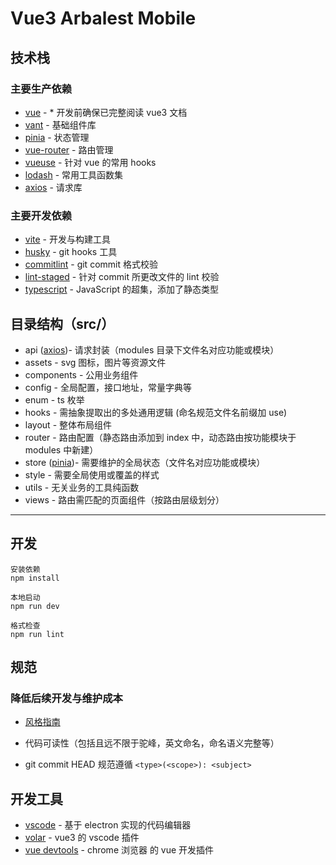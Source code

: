 # Vue3 Arbalest Mobile

## 技术栈

### 主要生产依赖

-   [vue] - \* 开发前确保已完整阅读 vue3 文档
-   [vant] - 基础组件库
-   [pinia] - 状态管理
-   [vue-router] - 路由管理
-   [vueuse] - 针对 vue 的常用 hooks
-   [lodash] - 常用工具函数集
-   [axios] - 请求库

### 主要开发依赖

-   [vite] - 开发与构建工具
-   [husky] - git hooks 工具
-   [commitlint] - git commit 格式校验
-   [lint-staged] - 针对 commit 所更改文件的 lint 校验
-   [typescript] - JavaScript 的超集，添加了静态类型

## 目录结构（src/）

-   api ([axios])- 请求封装（modules 目录下文件名对应功能或模块）
-   assets - svg 图标，图片等资源文件
-   components - 公用业务组件
-   config - 全局配置，接口地址，常量字典等
-   enum - ts 枚举
-   hooks - 需抽象提取出的多处通用逻辑 (命名规范文件名前缀加 use)
-   layout - 整体布局组件
-   router - 路由配置（静态路由添加到 index 中，动态路由按功能模块于 modules 中新建）
-   store ([pinia])- 需要维护的全局状态（文件名对应功能或模块）
-   style - 需要全局使用或覆盖的样式
-   utils - 无关业务的工具纯函数
-   views - 路由需匹配的页面组件（按路由层级划分）

---

## 开发

```
安装依赖
npm install

本地启动
npm run dev

格式检查
npm run lint
```

## 规范

### 降低后续开发与维护成本

-   [风格指南]

-   代码可读性（包括且远不限于驼峰，英文命名，命名语义完整等）
-   git commit HEAD 规范遵循 `<type>(<scope>): <subject>`

## 开发工具

-   [vscode] - 基于 electron 实现的代码编辑器
-   [volar] - vue3 的 vscode 插件
-   [vue devtools] - chrome 浏览器 的 vue 开发插件

[vite]: https://cn.vitejs.dev/
[vue]: https://v3.cn.vuejs.org/
[vant]: https://vant-ui.github.io/vant/#/zh-CN
[pinia]: https://pinia.vuejs.org/
[vue-router]: https://router.vuejs.org/zh/
[vueuse]: https://vueuse.org/
[lodash]: https://lodash.com/docs/4.17.15
[axios]: https://axios-http.com/
[风格指南]: https://v3.cn.vuejs.org/style-guide/#%E4%BC%98%E5%85%88%E7%BA%A7-b-%E5%BC%BA%E7%83%88%E6%8E%A8%E8%8D%90
[husky]: https://typicode.github.io/husky/#/
[commitlint]: https://commitlint.js.org/#/
[lint-staged]: https://github.com/okonet/lint-staged#readme
[vite]: https://cn.vitejs.dev/
[typescript]: https://www.typescriptlang.org/
[vscode]: https://code.visualstudio.com/
[volar]: https://github.com/johnsoncodehk/volar
[vue devtools]: https://chrome.google.com/webstore/detail/vuejs-devtools/nhdogjmejiglipccpnnnanhbledajbpd
